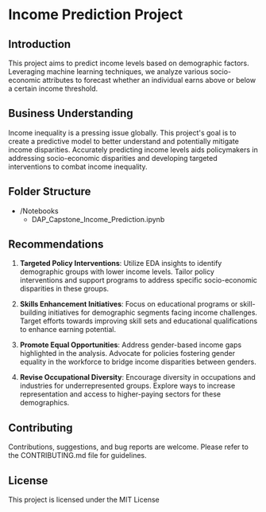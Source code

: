 # Income Prediction Project

## Introduction
This project aims to predict income levels based on demographic factors. Leveraging machine learning techniques, we analyze various socio-economic attributes to forecast whether an individual earns above or below a certain income threshold.

## Business Understanding
Income inequality is a pressing issue globally. This project's goal is to create a predictive model to better understand and potentially mitigate income disparities. Accurately predicting income levels aids policymakers in addressing socio-economic disparities and developing targeted interventions to combat income inequality.

## Folder Structure
- /Notebooks
  - DAP_Capstone_Income_Prediction.ipynb

## Recommendations

1. **Targeted Policy Interventions**: Utilize EDA insights to identify demographic groups with lower income levels. Tailor policy interventions and support programs to address specific socio-economic disparities in these groups.

2. **Skills Enhancement Initiatives**: Focus on educational programs or skill-building initiatives for demographic segments facing income challenges. Target efforts towards improving skill sets and educational qualifications to enhance earning potential.

3. **Promote Equal Opportunities**: Address gender-based income gaps highlighted in the analysis. Advocate for policies fostering gender equality in the workforce to bridge income disparities between genders.

4. **Revise Occupational Diversity**: Encourage diversity in occupations and industries for underrepresented groups. Explore ways to increase representation and access to higher-paying sectors for these demographics.


## Contributing
Contributions, suggestions, and bug reports are welcome. Please refer to the CONTRIBUTING.md file for guidelines.

## License
This project is licensed under the MIT License


